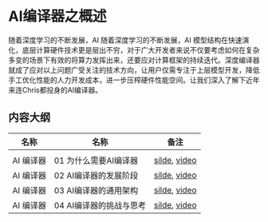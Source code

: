 # AI编译器之概述

随着深度学习的不断发展，AI 随着深度学习的不断发展，AI 模型结构在快速演化，底层计算硬件技术更是层出不穷，对于广大开发者来说不仅要考虑如何在复杂多变的场景下有效的将算力发挥出来，还要应对计算框架的持续迭代。深度编译器就成了应对以上问题广受关注的技术方向，让用户仅需专注于上层模型开发，降低手工优化性能的人力开发成本，进一步压榨硬件性能空间。让我们深入了解下近年来连Chris都投身的AI编译器。

## 内容大纲

| 名称     | 名称             | 备注                                                                                     |
| ------ | -------------- | -------------------------------------------------------------------------------------- |
|        |                |                                                                                        |
| AI 编译器 | 01 为什么需要AI编译器  | [silde](./01.appear.pptx), [video](https://www.bilibili.com/video/BV1pM41167KP)        |
| AI 编译器 | 02 AI编译器的发展阶段  | [silde](./02.stage.pptx), [video](https://www.bilibili.com/video/BV1QK411R7iy/)        |
| AI 编译器 | 03 AI编译器的通用架构  | [silde](./03.architecture.pptx), [video](https://www.bilibili.com/video/BV1qD4y1Y73e/) |
| AI 编译器 | 04 AI编译器的挑战与思考 | [silde](./04.future.pptx),  [video](https://www.bilibili.com/video/BV1Hv4y1R7uc/)      |

